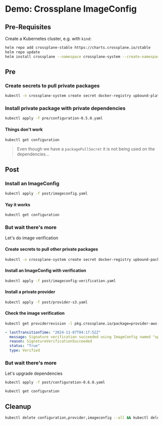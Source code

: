 # Demo: Crossplane ImageConfig

## Pre-Requisites

Create a Kubernetes cluster, e.g. with `kind`:

```sh
helm repo add crossplane-stable https://charts.crossplane.io/stable
helm repo update
helm install crossplane --namespace crossplane-system --create-namespace crossplane-stable/crossplane --set 'args={--enable-dependency-version-upgrades,--enable-signature-verification}'
```

## Pre

### Create secrets to pull private packages

```sh
kubectl -n crossplane-system create secret docker-registry upbound-platform-packages --docker-server=xpkg.upbound.io --docker-username=${REGISTRY_USR_PLAT} --docker-password=${REGISTRY_PW_PLAT}
```

### Install private package with private dependencies

```sh
kubectl apply -f pre/configuration-0.5.0.yaml
```

#### Things don't work

```sh
kubectl get configuration
```

> Even though we have a `packagePullSecret` it is not being used on the
dependencies...

## Post

### Install an ImageConfig

```sh
kubectl apply -f post/imageconfig.yaml
```

#### Yay it works

```sh
kubectl get configuration
```

### But wait there's more

Let's do image verification

#### Create secrets to pull other private packages

```sh
kubectl -n crossplane-system create secret docker-registry upbound-packages --docker-server=xpkg.upbound.io --docker-username=${REGISTRY_USR_LTS} --docker-password=${REGISTRY_PW_LTS}
```

#### Install an ImageConfig with verification

```sh
kubectl apply -f post/imageconfig-verification.yaml
```

#### Install a private provider

```sh
kubectl apply -f post/provider-s3.yaml
```

#### Check the image verification

```sh
kubectl get providerrevision -l pkg.crossplane.io/package=provider-aws-s3 -ojson | jq '.items[].status.conditions'
```

```yaml
- lastTransitionTime: "2024-11-07T04:17:52Z"
  message: Signature verification succeeded using ImageConfig named "upbound-packages"
  reason: SignatureVerificationSucceeded
  status: "True"
  type: Verified
```

### But wait there's more

Let's upgrade dependencies

```sh
kubectl apply -f post/configuration-0.6.0.yaml
```

```sh
kubectl get configuration
```

## Cleanup

```sh
kubectl delete configuration,provider,imageconfig --all && kubectl delete secrets upbound-platform-packages upbound-packages -n crossplane-system
```
